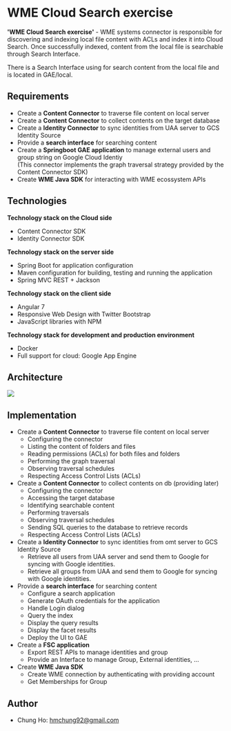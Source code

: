 # WME Cloud Search exercise

<b>'WME Cloud Search exercise'</b> - WME systems connector is responsible for discovering and indexing local file content with ACLs and index it into Cloud Search. Once successfully indexed, content from the local file is searchable through Search Interface.

There is a Search Interface using for search content from the local file and is located in GAE/local.

## Requirements
- Create a <b>Content Connector</b> to traverse file content on local server
- Create a <b>Content Connector</b> to collect contents on the target database
- Create a <b>Identity Connector</b> to sync identities from UAA server to GCS Identity Source
- Provide a <b>search interface</b> for searching content 
- Create a <b>Springboot GAE application</b> to manage external users and group string on Google Cloud Identiy  
(This connector implements the graph traversal strategy provided by the Content Connector SDK)
- Create <b>WME Java SDK</b> for interacting with WME ecossystem APIs

## Technologies
<b>Technology stack on the Cloud side</b>
- Content Connector SDK
- Identity Connector SDK

<b>Technology stack on the server side</b>
- Spring Boot for application configuration
- Maven configuration for building, testing and running the application
- Spring MVC REST + Jackson

<b>Technology stack on the client side</b>
- Angular 7
- Responsive Web Design with Twitter Bootstrap
- JavaScript libraries with NPM

<b>Technology stack for development and production environment</b>
- Docker
- Full support for cloud: Google App Engine

## Architecture
<img src="https://developers.google.com/cloud-search/images/architecture-overview.png?authuser=1"></img>


## Implementation  
- Create a <b>Content Connector</b> to traverse file content on local server 
  + Configuring the connector
  + Listing the content of folders and files
  + Reading permissions (ACLs) for both files and folders
  +	Performing the graph traversal
  + Observing traversal schedules
  + Respecting Access Control Lists (ACLs) 
- Create a <b>Content Connector</b> to collect contents on db (providing later)
  + Configuring the connector
  + Accessing the target database
  + Identifying searchable content
  + Performing traversals
  + Observing traversal schedules
  + Sending SQL queries to the database to retrieve records
  + Respecting Access Control Lists (ACLs)
- Create a <b>Identity Connector</b> to sync identities from omt server to GCS Identity Source
  + Retrieve all users from UAA server and send them to Google for syncing with Google identities.
  + Retrieve all groups from UAA and send them to Google for syncing with Google identities.
- Provide a <b>search interface</b> for searching content
  + Configure a search application 
  + Generate OAuth credentials for the application
  + Handle Login dialog
  + Query the index
  + Display the query results
  + Display the facet results
  + Deploy the UI to GAE
- Create a <b>FSC application</b>
  + Export REST APIs to manage identities and group
  + Provide an Interface to manage Group, External identities, ...
- Create <b>WME Java SDK</b> 
  + Create WME connection by authenticating with providing account
  + Get Memberships for Group

## Author
- Chung Ho: hmchung92@gmail.com
